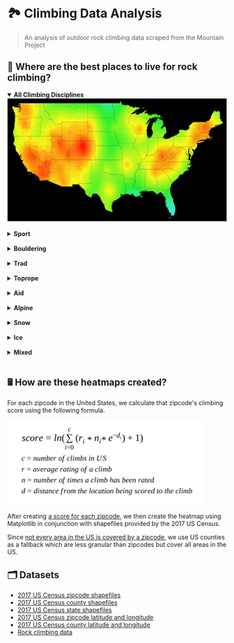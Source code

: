 # 🏞️ Climbing Data Analysis

> An analysis of outdoor rock climbing data scraped from the Mountain Project

## 🌄 Where are the best places to live for rock climbing?

<details open>
  <summary><b>All Climbing Disciplines</b></summary>
  <img src="./heatmaps/all.jpg">
</details>

<br/>

<details>
  <summary><b>Sport</b></summary>
  <img src="./heatmaps/sport.jpg">
</details>

<br/>

<details>
  <summary><b>Bouldering</b></summary>
  <img src="./heatmaps/boulder.jpg">
</details>

<br/>

<details>
  <summary><b>Trad</b></summary>
  <img src="./heatmaps/trad.jpg">
</details>

<br/>

<details>
  <summary><b>Toprope</b></summary>
  <img src="./heatmaps/toprope.jpg">
</details>

<br/>

<details>
  <summary><b>Aid</b></summary>
  <img src="./heatmaps/aid.jpg">
</details>

<br/>

<details>
  <summary><b>Alpine</b></summary>
  <img src="./heatmaps/alpine.jpg">
</details>

<br/>

<details>
  <summary><b>Snow</b></summary>
  <img src="./heatmaps/snow.jpg">
</details>

<br/>

<details>
  <summary><b>Ice</b></summary>
  <img src="./heatmaps/ice.jpg">
</details>

<br/>

<details>
  <summary><b>Mixed</b></summary>
  <img src="./heatmaps/mixed.jpg">
</details>

<br/>

## 🖩 How are these heatmaps created?

For each zipcode in the United States, we calculate that zipcode's climbing score using the following formula.

<img src="./equation.png" width="450">

After creating [a score for each zipcode](./data/geo-scores), we then create the heatmap using Matplotlib in conjunction with shapefiles provided by the 2017 US Census.

Since [not every area in the US is covered by a zipcode](https://www.reddit.com/r/MapPorn/comments/938z9e/map_of_us_zip_code_regions/), we use US counties as a fallback which are less granular than zipcodes but cover all areas in the US.

## 🗂️ Datasets

- [2017 US Census zipcode shapefiles](https://www.census.gov/geo/maps-data/data/cbf/cbf_counties.html)
- [2017 US Census county shapefiles](https://www.census.gov/geo/maps-data/data/cbf/cbf_counties.html)
- [2017 US Census state shapefiles](https://www.census.gov/geo/maps-data/data/cbf/cbf_counties.html)
- [2017 US Census zipcode latitude and longitude](https://gist.github.com/erichurst/7882666)
- [2017 US Census county latitude and longitude](https://www.census.gov/geo/maps-data/data/gazetteer2017.html)
- [Rock climbing data](https://github.com/alexcrist/mountain-project-scraper)
